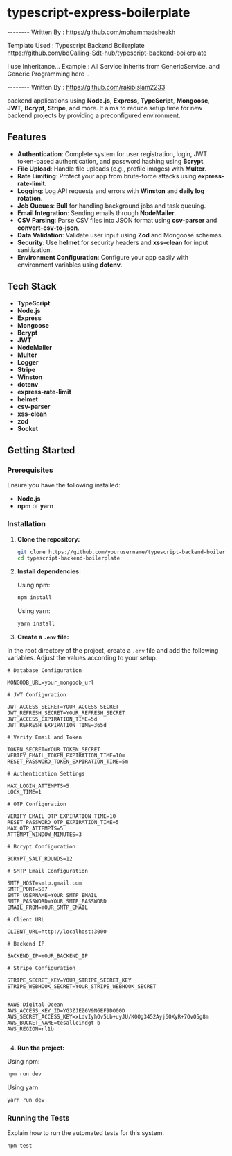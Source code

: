 # typescript-express-boilerplate

-------- Written By :  https://github.com/mohammadsheakh 


Template Used :  Typescript Backend Boilerplate  https://github.com/bdCalling-Sdt-hub/typescript-backend-boilerplate


I use Inheritance...  Example:: All Service inherits from GenericService.  and Generic Programming here .. 



-------- Written By :  https://github.com/rakibislam2233

backend applications using **Node.js**, **Express**, **TypeScript**, **Mongoose**, **JWT**, **Bcrypt**, **Stripe**, and more. It aims to reduce setup time for new backend projects by providing a preconfigured environment.

## Features

- **Authentication**: Complete system for user registration, login, JWT token-based authentication, and password hashing using **Bcrypt**.
- **File Upload**: Handle file uploads (e.g., profile images) with **Multer**.
- **Rate Limiting**: Protect your app from brute-force attacks using **express-rate-limit**.
- **Logging**: Log API requests and errors with **Winston** and **daily log rotation**.
- **Job Queues**: **Bull** for handling background jobs and task queuing.
- **Email Integration**: Sending emails through **NodeMailer**.
- **CSV Parsing**: Parse CSV files into JSON format using **csv-parser** and **convert-csv-to-json**.
- **Data Validation**: Validate user input using **Zod** and Mongoose schemas.
- **Security**: Use **helmet** for security headers and **xss-clean** for input sanitization.
- **Environment Configuration**: Configure your app easily with environment variables using **dotenv**.

## Tech Stack

- **TypeScript**
- **Node.js**
- **Express**
- **Mongoose**
- **Bcrypt**
- **JWT**
- **NodeMailer**
- **Multer**
- **Logger**
- **Stripe**
- **Winston**
- **dotenv**
- **express-rate-limit**
- **helmet**
- **csv-parser**
- **xss-clean**
- **zod**
- **Socket**

## Getting Started

### Prerequisites

Ensure you have the following installed:

- **Node.js**
- **npm** or **yarn**

### Installation

1. **Clone the repository:**

   ```bash
   git clone https://github.com/yourusername/typescript-backend-boilerplate.git
   cd typescript-backend-boilerplate

   ```

2. **Install dependencies:**

   Using npm:

   ```bash
   npm install
   ```

   Using yarn:

   ```bash
   yarn install
   ```

3. **Create a `.env` file:**

In the root directory of the project, create a `.env` file and add the following variables. Adjust the values according to your setup.

```env
# Database Configuration

MONGODB_URL=your_mongodb_url

# JWT Configuration

JWT_ACCESS_SECRET=YOUR_ACCESS_SECRET
JWT_REFRESH_SECRET=YOUR_REFRESH_SECRET
JWT_ACCESS_EXPIRATION_TIME=5d
JWT_REFRESH_EXPIRATION_TIME=365d

# Verify Email and Token

TOKEN_SECRET=YOUR_TOKEN_SECRET
VERIFY_EMAIL_TOKEN_EXPIRATION_TIME=10m
RESET_PASSWORD_TOKEN_EXPIRATION_TIME=5m

# Authentication Settings

MAX_LOGIN_ATTEMPTS=5
LOCK_TIME=1

# OTP Configuration

VERIFY_EMAIL_OTP_EXPIRATION_TIME=10
RESET_PASSWORD_OTP_EXPIRATION_TIME=5
MAX_OTP_ATTEMPTS=5
ATTEMPT_WINDOW_MINUTES=3

# Bcrypt Configuration

BCRYPT_SALT_ROUNDS=12

# SMTP Email Configuration

SMTP_HOST=smtp.gmail.com
SMTP_PORT=587
SMTP_USERNAME=YOUR_SMTP_EMAIL
SMTP_PASSWORD=YOUR_SMTP_PASSWORD
EMAIL_FROM=YOUR_SMTP_EMAIL

# Client URL

CLIENT_URL=http://localhost:3000

# Backend IP

BACKEND_IP=YOUR_BACKEND_IP

# Stripe Configuration

STRIPE_SECRET_KEY=YOUR_STRIPE_SECRET_KEY
STRIPE_WEBHOOK_SECRET=YOUR_STRIPE_WEBHOOK_SECRET


#AWS Digital Ocean
AWS_ACCESS_KEY_ID=YG3ZJEZ6V9N6EF9DO00D
AWS_SECRET_ACCESS_KEY=xLdvIyhOv5Lb+uyJU/K0Og3452Ayj6OXyR+7OvO5g8m
AWS_BUCKET_NAME=tesallcindgt-b
AWS_REGION=rl1b


```

4. **Run the project:**

Using npm:

```bash
npm run dev
```

Using yarn:

```bash
yarn run dev
```

### Running the Tests

Explain how to run the automated tests for this system.

```bash
npm test
```
